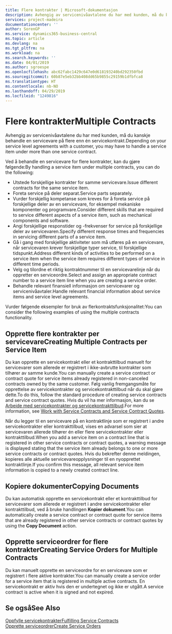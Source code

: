 ```yaml
---
title: Flere kontrakter | Microsoft-dokumentasjon
description: Avhengig av servicenivåavtalene du har med kunden, må du kanskje behandle en servicevare på flere enn én servicekontrakt.
services: project-madeira
documentationcenter: ''
author: SorenGP
ms.service: dynamics365-business-central
ms.topic: article
ms.devlang: na
ms.tgt_pltfrm: na
ms.workload: na
ms.search.keywords: ''
ms.date: 04/01/2019
ms.author: sgroespe
ms.openlocfilehash: abc62fabc1429c647e0d618193240bd292350fbd
ms.sourcegitcommit: 60b87e5eb32bb408dd65b9855c29159b1dfbfca8
ms.translationtype: HT
ms.contentlocale: nb-NO
ms.lasthandoff: 04/29/2019
ms.locfileid: "1249816"
---
```

# <a name="multiple-contracts"></a><span data-ttu-id="3bd79-103">Flere kontrakter</span><span class="sxs-lookup"><span data-stu-id="3bd79-103">Multiple Contracts</span></span>
<span data-ttu-id="3bd79-104">Avhengig av servicenivåavtalene du har med kunden, må du kanskje behandle en servicevare på flere enn én servicekontrakt.</span><span class="sxs-lookup"><span data-stu-id="3bd79-104">Depending on your service level agreements with a customer, you may have to handle a service item under more than one service contract.</span></span>  
  
<span data-ttu-id="3bd79-105">Ved å behandle en servicevare for flere kontrakter, kan du gjøre følgende:</span><span class="sxs-lookup"><span data-stu-id="3bd79-105">By handling a service item under multiple contracts, you can do the following:</span></span>  
  
* <span data-ttu-id="3bd79-106">Utstede forskjellige kontrakter for samme servicevare.</span><span class="sxs-lookup"><span data-stu-id="3bd79-106">Issue different contracts for the same service item.</span></span>  
* <span data-ttu-id="3bd79-107">Foreta service på deler separat.</span><span class="sxs-lookup"><span data-stu-id="3bd79-107">Service parts separately.</span></span>  
* <span data-ttu-id="3bd79-108">Vurder forskjellig kompetanse som kreves for å foreta service på forskjellige deler av en servicevare, for eksempel mekaniske komponenter og programvare.</span><span class="sxs-lookup"><span data-stu-id="3bd79-108">Consider different skills that are required to service different aspects of a service item, such as mechanical components and software.</span></span>  
* <span data-ttu-id="3bd79-109">Angi forskjellige responstider og -frekvenser for service på forskjellige deler av servicevaren.</span><span class="sxs-lookup"><span data-stu-id="3bd79-109">Specify different response times and frequencies in servicing different parts of a service item.</span></span>  
* <span data-ttu-id="3bd79-110">Gå i gang med forskjellige aktiviteter som må utføres på en servicevare, når servicevaren krever forskjellige typer service, til forskjellige tidspunkt.</span><span class="sxs-lookup"><span data-stu-id="3bd79-110">Address different kinds of activities to be performed on a service item when the service item requires different types of service in different time periods.</span></span>  
* <span data-ttu-id="3bd79-111">Velg og tilordne et riktig kontraktnummer til en servicevarelinje når du oppretter en serviceordre.</span><span class="sxs-lookup"><span data-stu-id="3bd79-111">Select and assign an appropriate contract number to a service item line when you are creating a service order.</span></span>  
* <span data-ttu-id="3bd79-112">Behandle relevant finansiell informasjon om servicevarer og servicenivåavtaler.</span><span class="sxs-lookup"><span data-stu-id="3bd79-112">Handle relevant financial information about service items and service level agreements.</span></span>  
  
<span data-ttu-id="3bd79-113">Vurder følgende eksempler for bruk av flerkontraktsfunksjonalitet:</span><span class="sxs-lookup"><span data-stu-id="3bd79-113">You can consider the following examples of using the multiple contracts functionality.</span></span>  
  
## <a name="creating-multiple-contracts-per-service-item"></a><span data-ttu-id="3bd79-114">Opprette flere kontrakter per servicevare</span><span class="sxs-lookup"><span data-stu-id="3bd79-114">Creating Multiple Contracts per Service Item</span></span>  
<span data-ttu-id="3bd79-115">Du kan opprette en servicekontrakt eller et kontrakttilbud manuelt for servicevarer som allerede er registrert i ikke-avbrutte kontrakter som tilhører av samme kunde.</span><span class="sxs-lookup"><span data-stu-id="3bd79-115">You can manually create a service contract or contract quote for service items already registered in non-canceled contracts owned by the same customer.</span></span> <span data-ttu-id="3bd79-116">Følg vanlig fremgangsmåte for opprettelse av servicekontrakter og servicekontrakttilbud når du skal gjøre dette.</span><span class="sxs-lookup"><span data-stu-id="3bd79-116">To do this, follow the standard procedure of creating service contracts and service contract quotes.</span></span> <span data-ttu-id="3bd79-117">Hvis du vil ha mer informasjon, kan du se [Arbeide med servicekontrakter og servicekontrakttilbud](service-how-to-create-service-contracts-and-service-contract-quotes.md).</span><span class="sxs-lookup"><span data-stu-id="3bd79-117">For more information, see [Work with Service Contracts and Service Contract Quotes](service-how-to-create-service-contracts-and-service-contract-quotes.md).</span></span>  
  
<span data-ttu-id="3bd79-118">Når du legger til en servicevare på en kontraktlinje som er registrert i andre servicekontrakter eller kontrakttilbud, vises en advarsel som sier at servicevaren allerede tilhører én eller flere servicekontrakter eller kontrakttilbud.</span><span class="sxs-lookup"><span data-stu-id="3bd79-118">When you add a service item on a contract line that is registered in other service contracts or contract quotes, a warning message is displayed stating that the service item already belongs to one or more service contracts or contract quotes.</span></span> <span data-ttu-id="3bd79-119">Hvis du bekrefter denne meldingen, kopieres alle aktuelle servicevareopplysninger til en nyopprettet kontraktlinje.</span><span class="sxs-lookup"><span data-stu-id="3bd79-119">If you confirm this message, all relevant service item information is copied to a newly created contract line.</span></span>  
  
## <a name="copying-documents"></a><span data-ttu-id="3bd79-120">Kopiere dokumenter</span><span class="sxs-lookup"><span data-stu-id="3bd79-120">Copying Documents</span></span>  
<span data-ttu-id="3bd79-121">Du kan automatisk opprette en servicekontrakt eller et kontrakttilbud for servicevarer som allerede er registrert i andre servicekontrakter eller kontrakttilbud, ved å bruke handlingen **Kopier dokument**.</span><span class="sxs-lookup"><span data-stu-id="3bd79-121">You can automatically create a service contract or contract quote for service items that are already registered in other service contracts or contract quotes by using the **Copy Document** action.</span></span>  
  
## <a name="creating-service-orders-for-multiple-contracts"></a><span data-ttu-id="3bd79-122">Opprette serviceordrer for flere kontrakter</span><span class="sxs-lookup"><span data-stu-id="3bd79-122">Creating Service Orders for Multiple Contracts</span></span>  
<span data-ttu-id="3bd79-123">Du kan manuelt opprette en serviceordre for en servicevare som er registrert i flere aktive kontrakter.</span><span class="sxs-lookup"><span data-stu-id="3bd79-123">You can manually create a service order for a service item that is registered in multiple active contracts.</span></span> <span data-ttu-id="3bd79-124">En servicekontrakt er aktiv hvis den er undertegnet og ikke er utgått.</span><span class="sxs-lookup"><span data-stu-id="3bd79-124">A service contract is active when it is signed and not expired.</span></span>  
  
## <a name="see-also"></a><span data-ttu-id="3bd79-125">Se også</span><span class="sxs-lookup"><span data-stu-id="3bd79-125">See Also</span></span>  
[<span data-ttu-id="3bd79-126">Oppfylle servicekontrakter</span><span class="sxs-lookup"><span data-stu-id="3bd79-126">Fulfilling Service Contracts</span></span>](service-fulfill-service-contracts.md)  
[<span data-ttu-id="3bd79-127">Opprette serviceordrer</span><span class="sxs-lookup"><span data-stu-id="3bd79-127">Create Service Orders</span></span>](service-how-to-create-service-orders.md)  

